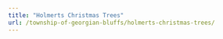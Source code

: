 ```yaml
---
title: "Holmerts Christmas Trees"
url: /township-of-georgian-bluffs/holmerts-christmas-trees/
---
```

